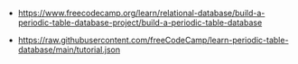 - https://www.freecodecamp.org/learn/relational-database/build-a-periodic-table-database-project/build-a-periodic-table-database

- https://raw.githubusercontent.com/freeCodeCamp/learn-periodic-table-database/main/tutorial.json
